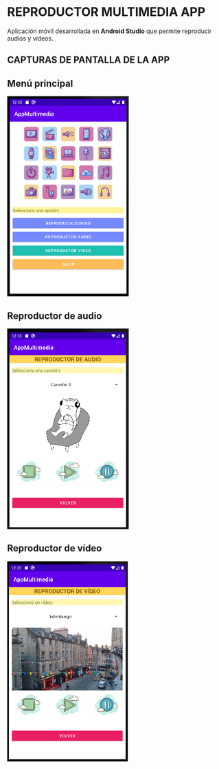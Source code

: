 # REPRODUCTOR MULTIMEDIA APP

Aplicación móvil desarrollada en **Android Studio** que permite reproducir audios y vídeos.

## CAPTURAS DE PANTALLA DE LA APP

## Menú principal

![Menú principal](/images/Menu.png)

## Reproductor de audio

![Reproductor de audio](/images/Audio.png)

## Reproductor de vídeo

![Reproductor de vídeo](/images/Video.png)
